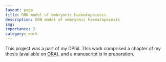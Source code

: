 ```yaml
---
layout: page
title: GRN model of embryonic haematopoiesis
description: GRN model of embryonic haematopoiesis
img:
importance: 2
category: work
---
```


This project was a part of my DPhil. This work comprised a chapter of my thesis (available on <a href="https://ora.ox.ac.uk/objects/uuid:384009fb-9363-42b8-b4f2-09e5fcb85ead">ORA</a>), and a manuscript is in preparation.
